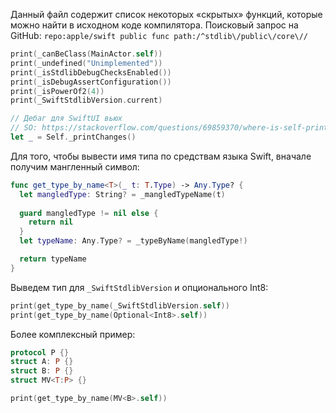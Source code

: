 Данный файл содержит список некоторых «скрытых» функций, которые можно найти в исходном коде компилятора.
Поисковый запрос на GitHub: `repo:apple/swift public func path:/^stdlib\/public\/core\//`

```swift
print(_canBeClass(MainActor.self))
print(_undefined("Unimplemented"))
print(_isStdlibDebugChecksEnabled())
print(_isDebugAssertConfiguration())
print(_isPowerOf2(4))
print(_SwiftStdlibVersion.current)

// Дебаг для SwiftUI вьюх
// SO: https://stackoverflow.com/questions/69859370/where-is-self-printchanges-defined-and-or-documented-for-swiftui
let _ = Self._printChanges()
```

Для того, чтобы вывести имя типа по средствам языка Swift, вначале получим мангленный символ:

```swift
func get_type_by_name<T>(_ t: T.Type) -> Any.Type? {
  let mangledType: String? = _mangledTypeName(t)
  
  guard mangledType != nil else {
    return nil
  }
  let typeName: Any.Type? = _typeByName(mangledType!)

  return typeName
}
```

Выведем тип для `_SwiftStdlibVersion` и опционального Int8:

```swift
print(get_type_by_name(_SwiftStdlibVersion.self))
print(get_type_by_name(Optional<Int8>.self))
```

Более комплексный пример:

```swift
protocol P {}
struct A: P {}
struct B: P {}
struct MV<T:P> {}

print(get_type_by_name(MV<B>.self))
```
